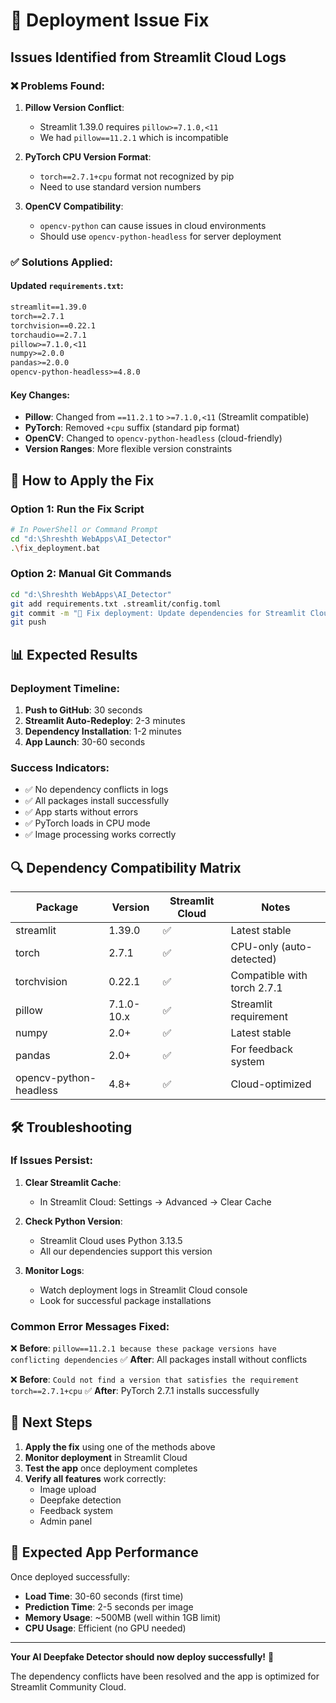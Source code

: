 # 🔧 Deployment Issue Fix

## Issues Identified from Streamlit Cloud Logs

### ❌ Problems Found:
1. **Pillow Version Conflict**: 
   - Streamlit 1.39.0 requires `pillow>=7.1.0,<11`
   - We had `pillow==11.2.1` which is incompatible

2. **PyTorch CPU Version Format**:
   - `torch==2.7.1+cpu` format not recognized by pip
   - Need to use standard version numbers

3. **OpenCV Compatibility**:
   - `opencv-python` can cause issues in cloud environments
   - Should use `opencv-python-headless` for server deployment

### ✅ Solutions Applied:

#### Updated `requirements.txt`:
```txt
streamlit==1.39.0
torch==2.7.1
torchvision==0.22.1
torchaudio==2.7.1
pillow>=7.1.0,<11
numpy>=2.0.0
pandas>=2.0.0
opencv-python-headless>=4.8.0
```

#### Key Changes:
- **Pillow**: Changed from `==11.2.1` to `>=7.1.0,<11` (Streamlit compatible)
- **PyTorch**: Removed `+cpu` suffix (standard pip format)
- **OpenCV**: Changed to `opencv-python-headless` (cloud-friendly)
- **Version Ranges**: More flexible version constraints

## 🚀 How to Apply the Fix

### Option 1: Run the Fix Script
```bash
# In PowerShell or Command Prompt
cd "d:\Shreshth WebApps\AI_Detector"
.\fix_deployment.bat
```

### Option 2: Manual Git Commands
```bash
cd "d:\Shreshth WebApps\AI_Detector"
git add requirements.txt .streamlit/config.toml
git commit -m "🔧 Fix deployment: Update dependencies for Streamlit Cloud compatibility"
git push
```

## 📊 Expected Results

### Deployment Timeline:
1. **Push to GitHub**: 30 seconds
2. **Streamlit Auto-Redeploy**: 2-3 minutes
3. **Dependency Installation**: 1-2 minutes
4. **App Launch**: 30-60 seconds

### Success Indicators:
- ✅ No dependency conflicts in logs
- ✅ All packages install successfully
- ✅ App starts without errors
- ✅ PyTorch loads in CPU mode
- ✅ Image processing works correctly

## 🔍 Dependency Compatibility Matrix

| Package | Version | Streamlit Cloud | Notes |
|---------|---------|-----------------|-------|
| streamlit | 1.39.0 | ✅ | Latest stable |
| torch | 2.7.1 | ✅ | CPU-only (auto-detected) |
| torchvision | 0.22.1 | ✅ | Compatible with torch 2.7.1 |
| pillow | 7.1.0-10.x | ✅ | Streamlit requirement |
| numpy | 2.0+ | ✅ | Latest stable |
| pandas | 2.0+ | ✅ | For feedback system |
| opencv-python-headless | 4.8+ | ✅ | Cloud-optimized |

## 🛠️ Troubleshooting

### If Issues Persist:

1. **Clear Streamlit Cache**:
   - In Streamlit Cloud: Settings → Advanced → Clear Cache

2. **Check Python Version**:
   - Streamlit Cloud uses Python 3.13.5
   - All our dependencies support this version

3. **Monitor Logs**:
   - Watch deployment logs in Streamlit Cloud console
   - Look for successful package installations

### Common Error Messages Fixed:

❌ **Before**: `pillow==11.2.1 because these package versions have conflicting dependencies`
✅ **After**: All packages install without conflicts

❌ **Before**: `Could not find a version that satisfies the requirement torch==2.7.1+cpu`
✅ **After**: PyTorch 2.7.1 installs successfully

## 🎯 Next Steps

1. **Apply the fix** using one of the methods above
2. **Monitor deployment** in Streamlit Cloud
3. **Test the app** once deployment completes
4. **Verify all features** work correctly:
   - Image upload
   - Deepfake detection
   - Feedback system
   - Admin panel

## 🎉 Expected App Performance

Once deployed successfully:
- **Load Time**: 30-60 seconds (first time)
- **Prediction Time**: 2-5 seconds per image
- **Memory Usage**: ~500MB (well within 1GB limit)
- **CPU Usage**: Efficient (no GPU needed)

---

**Your AI Deepfake Detector should now deploy successfully!** 🚀

The dependency conflicts have been resolved and the app is optimized for Streamlit Community Cloud.
